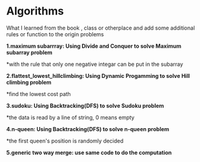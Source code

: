 # Algorithms
What I learned from the book , class or otherplace and add some additional rules or function to the origin problems




<b> 1.maximum subarrray: Using Divide and Conquer to solve Maximum subarray problem</b>

*with the rule that only one negative integar can be put in the subarray


<b> 2.flattest_lowest_hillclimbing: Using Dynamic Progamming to solve Hill climbing problem</b>

*find the lowest cost path

<b> 3.sudoku: Using Backtracking(DFS) to solve Sudoku problem</b>

*the data is read by a line of string, 0 means empty

<b> 4.n-queen: Using Backtracking(DFS) to solve n-queen problem</b>

*the first queen's position is randomly decided

<b> 5.generic two way merge: use same code to do the computation
